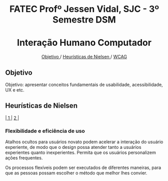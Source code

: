 

<br id="topo">
<h1 align = "center"> FATEC Profº Jessen Vidal, SJC - 3º Semestre DSM </h1>
<p align = "center">

<h1 text align="center">Interação Humano Computador </h1>
<p align = "center">
    <a href="#Objetivo"> Objetivo </a> / 
    <a href="#nielsen"> Heurísticas de Nielsen </a> /
    <a href="#wcag"> WCAG </a> 
</p>
   
   
   <span id = "Objetivo">

## Objetivo 
   Objetivo: apresentar conceitos fundamentais de usabilidade, acessibilidade, UX e etc.
   
   <span id = "nielsen">

## Heurísticas de Nielsen

<p align = "left">
    |<a href="#nielsen1"> 1 </a> | 
    <a href="#nielsen2"> 2 </a> | 
</p>


<span id = "nielsen1">
<h3>Flexibilidade e eficiência de uso</h3>
Atalhos ocultos para usuários novato podem acelerar a interação do usuário experiente, de modo que o design possa atender tanto a usuários experientes quanto inexperientes. Permita que os usuários personalizem ações frequentes.

Os processos flexíveis podem ser executados de diferentes maneiras, para que as pessoas possam escolher o método que melhor lhes convier.<br>
